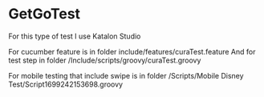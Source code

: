 # GetGoTest
For this type of test I use Katalon Studio

For cucumber feature is in folder include/features/curaTest.feature
And for test step in folder /Include/scripts/groovy/curaTest.groovy

For mobile testing that include swipe is in folder /Scripts/Mobile Disney Test/Script1699242153698.groovy

